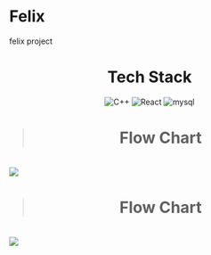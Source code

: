 # Felix
felix project

<div align="center">
  
# Tech Stack
![C++](https://img.shields.io/badge/C++-00599C?style=round-square&logo=C%2B%2B&logoColor=white) ![React](https://img.shields.io/badge/React-61DAFB?style=round-square&logo=REACT&logoColor=white) ![mysql](https://img.shields.io/badge/Mysql-4479A1?style=round-square&logo=mysql&logoColor=white)</div>


> # <div align="center">Flow Chart</div>

<br>

<img src="https://user-images.githubusercontent.com/69233428/202269616-a0447d53-30b4-4a1d-8c9a-4b0bf2858d3c.png">

> # <div align="center">Flow Chart</div>

<br>
<img src="https://user-images.githubusercontent.com/69233428/202271671-9ce84930-002f-450b-b867-e080a89d8197.gif">

